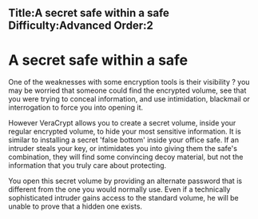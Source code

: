 Title:A secret safe within a safe
Difficulty:Advanced
Order:2
---
<h1>A secret safe within a safe</h1><p>One of the weaknesses with some encryption tools is their visibility ? you may be worried that someone could find the encrypted volume, see that you were trying to conceal information, and use intimidation, blackmail or interrogation to force you into opening it.</p><p>However VeraCrypt allows you to create a secret volume, inside your regular encrypted volume, to hide your most sensitive information. It is similar to installing a secret 'false bottom' inside your office safe. If an intruder steals your key, or intimidates you into giving them the safe's combination, they will find some convincing decoy material, but not the information that you truly care about protecting.</p><p>You open this secret volume by providing an alternate password that is different from the one you would normally use. Even if a technically sophisticated intruder gains access to the standard volume, he will be unable to prove that a hidden one exists.</p>